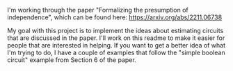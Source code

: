 I'm working through the paper "Formalizing the presumption of independence", which can be found here: https://arxiv.org/abs/2211.06738

My goal with this project is to implement the ideas about estimating circuits that are discussed in the paper. I'll work on this readme to make it easier for people that are interested in helping. If you want to get a better idea of what I'm trying to do, I have a couple of examples that follow the "simple boolean circuit" example from Section 6 of the paper.
